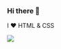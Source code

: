 ### Hi there 👋

I ❤ HTML & CSS

<img align="left" src="https://github-readme-stats.vercel.app/api/top-langs/?username=kento-yoshidu&langs_count=10&layout=compact&theme=tokyonight" />
